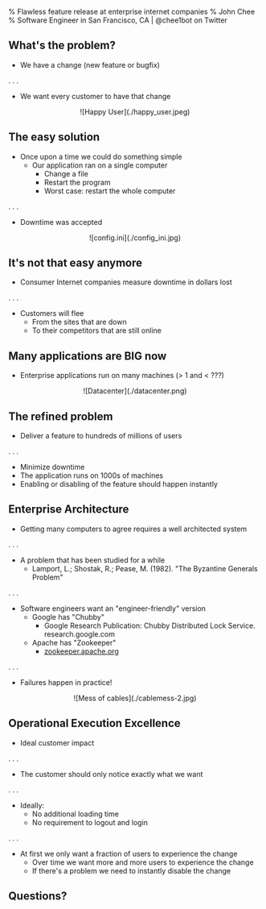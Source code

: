 % Flawless feature release at enterprise internet companies
% John Chee
% Software Engineer in San Francisco, CA | @chee1bot on Twitter

What's the problem?
-

- We have a change (new feature or bugfix)

. . .

- We want every customer to have that change

<center>![Happy User](./happy_user.jpeg)</center>

The easy solution
-

- Once upon a time we could do something simple
    - Our application ran on a single computer
        - Change a file
        - Restart the program
        - Worst case: restart the whole computer

. . .

- Downtime was accepted

<center>![config.ini](./config_ini.jpg)</center>

It's not that easy anymore
-

- Consumer Internet companies measure downtime in dollars lost

. . .

- Customers will flee
    - From the sites that are down
    - To their competitors that are still online

Many applications are BIG now
-

- Enterprise applications run on many machines (> 1 and < ???)

<center>![Datacenter](./datacenter.png)</center>

The refined problem
-

- Deliver a feature to hundreds of millions of users

. . .

- Minimize downtime
- The application runs on 1000s of machines
- Enabling or disabling of the feature should happen instantly

Enterprise Architecture
-

- Getting many computers to agree requires a well architected system

. . .

- A problem that has been studied for a while
    - Lamport, L.; Shostak, R.; Pease, M. (1982). "The Byzantine Generals Problem"

. . .

- Software engineers want an "engineer-friendly" version
    - Google has "Chubby"
        - Google Research Publication: Chubby Distributed Lock Service. research.google.com
    - Apache has "Zookeeper"
        - [zookeeper.apache.org](http://zookeeper.apache.org)

. . .

- Failures happen in practice!

<center>![Mess of cables](./cablemess-2.jpg)</center>

Operational Execution Excellence
-

- Ideal customer impact

. . .

- The customer should only notice exactly what we want

. . .

- Ideally:
    - No additional loading time
    - No requirement to logout and login

. . .

- At first we only want a fraction of users to experience the change
    - Over time we want more and more users to experience the change
    - If there's a problem we need to instantly disable the change

Questions?
-

